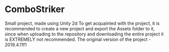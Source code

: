 # ComboStriker
Small project, made using Unity 2d
To get acquainted with the project, it is recommended to create a new project and
export the Assets folder to it, since when uploading to the repository and downloading
the entire project it is EXTREMELY not recommended. The original version of the project - 2019.4.11f1
